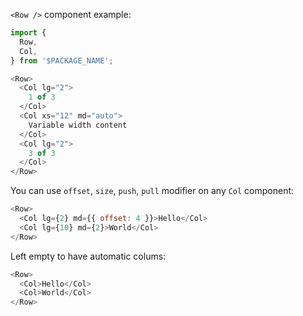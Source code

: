 `<Row />` component example:

```js
import {
  Row,
  Col,
} from '$PACKAGE_NAME';

<Row>
  <Col lg="2">
    1 of 3
  </Col>
  <Col xs="12" md="auto">
    Variable width content
  </Col>
  <Col lg="2">
    3 of 3
  </Col>
</Row>
```

You can use `offset`, `size`, `push`, `pull` modifier on any `Col` component:

```js
<Row>
  <Col lg={2} md={{ offset: 4 }}>Hello</Col>
  <Col lg={10} md={2}>World</Col>
</Row>
```

Left empty to have automatic colums:

```js
<Row>
  <Col>Hello</Col>
  <Col>World</Col>
</Row>
```
